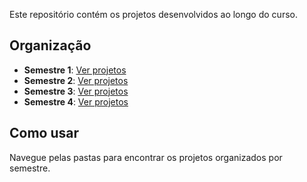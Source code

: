 Este repositório contém os projetos desenvolvidos ao longo do curso.

## Organização
- **Semestre 1**: [Ver projetos](Semestre_1/)
- **Semestre 2**: [Ver projetos](Semestre_2/)
- **Semestre 3**: [Ver projetos](Semestre_3/)
- **Semestre 4**: [Ver projetos](Semestre_4/)

## Como usar
Navegue pelas pastas para encontrar os projetos organizados por semestre.
